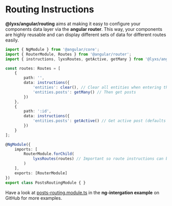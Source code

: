 # Routing Instructions

**@lyxs/angular/routing** aims at making it easy to configure your components data layer via the **angular router**. This way, your components are highly reusable and can display different sets of data for different routes easily.

```typescript
import { NgModule } from '@angular/core';
import { RouterModule, Routes } from '@angular/router';
import { instructions, lyxsRoutes, getActive, getMany } from '@lyxs/angular/routing';

const routes: Routes = [
    {
        path: '',
        data: instructions({
            'entities': clear(), // Clear all entities when entering the route
            'entities.posts': getMany() // Then get posts
        })
    },
    {
        path: ':id',
        data: instructions({
            'entities.posts': getActive() // Get active post (defaults to set param :id active)
        })
    }
];

@NgModule({
    imports: [
        RouterModule.forChild(
            lyxsRoutes(routes) // Important so route instructions can be resolved
        )
    ],
    exports: [RouterModule]
})
export class PostsRoutingModule { }
```

Have a look at [posts-routing.module.ts](https://github.com/bitflut/lyxs/blob/master/apps/ng-integration/src/app/posts/posts-routing.module.ts) in the **ng-intergation example** on GitHub for more examples.

